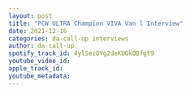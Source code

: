 ```yaml
---
layout: post
title: "PCW ULTRA Champion VIVA Van l Interview"
date: 2021-12-16
categories: da-call-up interviews
author: da-call-up
spotify_track_id: 4ylSezOYg2deKUGkOBfgt9
youtube_video_id: 
apple_track_id: 
youtube_metadata: 
---
```

